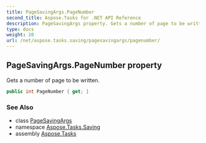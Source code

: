 ```yaml
---
title: PageSavingArgs.PageNumber
second_title: Aspose.Tasks for .NET API Reference
description: PageSavingArgs property. Gets a number of page to be written
type: docs
weight: 20
url: /net/aspose.tasks.saving/pagesavingargs/pagenumber/
---
```

## PageSavingArgs.PageNumber property

Gets a number of page to be written.

```csharp
public int PageNumber { get; }
```

### See Also

* class [PageSavingArgs](../)
* namespace [Aspose.Tasks.Saving](../../pagesavingargs/)
* assembly [Aspose.Tasks](../../../)


